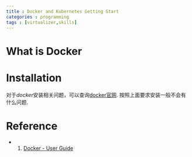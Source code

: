 ```yaml
---
title : Docker and Kubernetes Getting Start
categories : programming
tags : [virtualizer,skills]
---
```


# What is Docker

# Installation

对于*docker*安装相关问题，可以查询[docker官网](https://docs.docker.com/engine/installation).
按照上面要求安装一般不会有什么问题.

#

# Reference

* 1. [Docker - User Guide](https://docs.docker.com)

